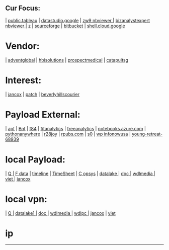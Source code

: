 ## Cur Focus:
| [public.tableau](https://public.tableau.com/profile/z148)
| [datastudio.google](https://datastudio.google.com/)
| [zw9 nbviewer ](https://nbviewer.jupyter.org/github/zw9/z)
| [bizanalystexpert nbviewer ](https://nbviewer.jupyter.org/github/bizanalystexpert)
| [z](https://zw9.github.io/z)
| [sourceforge](https://sourceforge.net/projects/zw9-proj/)
| [bitbucket](https://bitbucket.org/dashboard/overview)
| [shell.cloud.google](https://shell.cloud.google.com/)

# Vendor:
| [adventglobal](https://www.adventglobal.com)
| [hbisolutions](https://www.hbisolutions.com)
| [prospectmedical](https://www.prospectmedical.com/)
| [catapultsg](https://catapultsg.com/)

# Interest:
| [jancox](http://jancox.com)
| [patch](http://patch.com/california/beverlyhills)
| [beverlyhillscourier](http://beverlyhillscourier.com)

# Payload External:
| [apt](http://apt.getenjoyment.net)
| [Bnt](http://Bnt.rf.gd)
| [f84](http://f84.epizy.com)
| [fitanalytics](http://fitanalytics.000webhostapp.com)
| [freeanalytics](http://freeanalytics.000webhostapp.com)
| [notebooks.azure.com](https://notebooks.azure.com/readerweb)
| [pythonanywhere](https://zzz.pythonanywhere.com)
| [r28joy](https://r28joy.herokuapp.com)
| [rpubs.com](https://rpubs.com/Atang148)
| [s0](http://bnt.rf.gd/z0)
| [wp infonowusa](hhttps://infonowusa.wordpress.com)
| [young-retreat-68939](https://young-retreat-68939.herokuapp.com)

# local Payload:
| [ Q ](http://wdlpc.local/Q) 
| [ F data](http://wdlpc.local/F) 
| [ timeline](http://wdlpc.local/F/GitHub/HccHdsStars/rpt/rpt_timeline.html) 
| [ TimeSheet](http://wdlpc.local/F/GitHub/HccHdsStars/rpt/TimeSheet.html) 
| [ C opsys](http://wdlpc.local/C) 
| [ datalake ](http://wdlmedia.local/datalake1) 
| [ doc ](http://wdlmedia.local/doc) 
| [ wdlmedia ](http://wdlmedia.local/) 
| [ viet ](http://wdlmedia.local/viet) 
| [ jancox ](http://wdlmedia.local/jancox_)

# local vpn:
| [ Q ](http://wdlpc/Q)
| [ datalake1 ](http://wdlmedia/datalake1)
| [ doc ](http://wdlmedia/doc)
| [ wdlmedia ](http://wdlmedia/)
| [ wdlpc ](http://wdlpc/)
| [ jancox](http://wdlmedia/jancox_)
| [ viet ](http://wdlmedia/viet)

# ip
----

